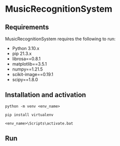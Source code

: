 # MusicRecognitionSystem

## Requirements
MusicRecognitionSystem requires the following to run:
* Python 3.10.x
* pip 21.3.x
* librosa==0.8.1
* matplotlib==3.5.1
* numpy==1.21.5
* scikit-image==0.19.1
* scipy==1.8.0


## Installation and activation
`python -m venv <env_name>`

`pip install virtualenv`

`<env_name>\Scripts\activate.bat`


## Run
